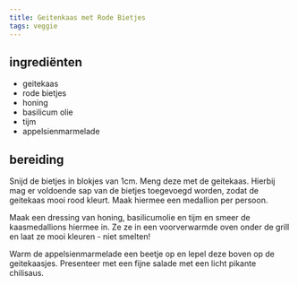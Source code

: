 ```yaml
---
title: Geitenkaas met Rode Bietjes
tags: veggie
---
```


## ingrediënten
* geitekaas
* rode bietjes
* honing
* basilicum olie
* tijm
* appelsienmarmelade

##  bereiding
Snijd de bietjes in blokjes van 1cm. Meng deze met de geitekaas. Hierbij mag er voldoende sap van de bietjes toegevoegd worden, zodat de geitekaas mooi rood kleurt. Maak hiermee een medallion per persoon.

Maak een dressing van honing, basilicumolie en tijm en smeer de kaasmedallions hiermee in. Ze ze in een voorverwarmde oven onder de grill en laat ze mooi kleuren - niet smelten!

Warm de appelsienmarmelade een beetje op en lepel deze boven op de geitekaasjes. Presenteer met een fijne salade met een licht pikante chilisaus.


